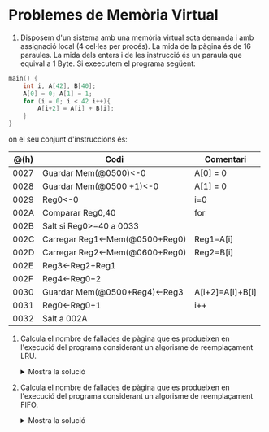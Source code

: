 # Problemes de Memòria Virtual

1. Disposem d'un sistema amb una memòria virtual sota demanda i amb assignació local (4 cel·les per procés). La mida de la pàgina és de 16 paraules. La mida dels enters i de les instrucció és un paraula que equival a 1 Byte. Si exeecutem el programa següent:

```c
main() {
    int i, A[42], B[40];
    A[0] = 0; A[1] = 1;
    for (i = 0; i < 42 i++){
        A[i+2] = A[i] + B[i];
    }
}
```

on el seu conjunt d'instruccions és:

|@(h)  | Codi                               | Comentari       |
|------|------------------------------------|-----------------|
| 0027 | Guardar Mem(@0500)<-0              | A[0] = 0        |
| 0028 | Guardar Mem(@0500 +1)<-0           | A[1] = 0        |
| 0029 | Reg0<-0                            | i=0             |
| 002A | Comparar Reg0,40                   | for             |
| 002B | Salt si Reg0>=40 a 0033            |                 |
| 002C | Carregar Reg1<-Mem(@0500+Reg0)     | Reg1=A[i]       |
| 002D | Carregar Reg2<-Mem(@0600+Reg0)     | Reg2=B[i]       |
| 002E | Reg3<-Reg2+Reg1                    |                 |
| 002F | Reg4<-Reg0+2                       |                 |
| 0030 | Guardar Mem(@0500+Reg4)<-Reg3      | A[i+2]=A[i]+B[i]|
| 0031 | Reg0<-Reg0+1                       | i++             |
| 0032 | Salt a 002A                        |                 |

1. Calcula el nombre de fallades de pàgina que es produeixen en l'execució del programa considerant un algorisme de reemplaçament LRU.

    <details>
    <summary>Mostra la solució</summary>

    El programa necessita carregar el codi amb les instruccions i els seus operands, per tant, necessitem 2 pàgines.

    |@(h)  | Codi                               | Nº de paraules                                            | Pàgina |
    |------|------------------------------------|-----------------------------------------------------------|--------|
    | 0027 | Guardar Mem(@0500)<-0              | 1(instrucció) + 1(operand directe) + 0(operand immediat)  | 2      |
    | 0028 | Guardar Mem(@0500 +1)<-0           | 1(instrucció) + 1(operand directe) + 0(operand immediat)  | 2      |
    | 0029 | Reg0<-0                            | 1(instrucció) + 1(operand directe) + 0(operand immediat)  | 2      |
    | 002A | Comparar Reg0,40                   | 1(instrucció) + 1(operand directe) + 0(operand immediat)  | 2      |
    | 002B | Salt si Reg0>=40 a 0033            | 1(instrucció) + 1(operand directe)                        | 2      |
    | 002C | Carregar Reg1<-Mem(@0500+Reg0)     | 1(instrucció) + 1(operand directe) + 1(operand directe)   | 2      |
    | 002D | Carregar Reg2<-Mem(@0600+Reg0)     | 1(instrucció) + 1(operand directe) + 1(operand directe)   | 2      |
    | 002E | Reg3<-Reg2+Reg1                    | 1(instrucció) + 1(operand directe) + 1(operand directe)   | 3      |
    | 002F | Reg4<-Reg0+2                       | 1(instrucció) + 1(operand directe) + 0(operand immediat)  | 3      |
    | 0030 | Guardar Mem(@0500+Reg4)<-Reg3      | 1(instrucció) + 1(operand directe) + 1(operand directe)   | 3      |
    | 0031 | Reg0<-Reg0+1                       | 1(instrucció) + 1(operand directe) + 0(operand immediat)  | 3      |
    | 0032 | Salt a 002A                        | 1(instrucció) + 1(operand directe)                        | 3      |

    Per tant, necessitem 2 pàgines pel codi, assumirem que les pàgines són les següents: 2 i 3, tal com es mostra a la taula anterior.

    | **1:**  | **\#Página** |   |
    |---------|--------------|---|
    |         | **2**        |   |
    |         | **3**        |   |
    |         | **50**       | **A[0]...A[15]** |
    |         | **60**       | **B[0]...B[15]** |
    |         |              | **fins A[15]=A[13]+B[13]** |

    | **2:**  | **\#Página** |   |
    |---------|--------------|---|
    |         | **2**        |   |
    |         | **3**        |   |
    |         | **51**       | **A[16]...A[31]** |
    |         | **60**       | **B[0]...B[15]** |
    |         |              | **A[16]=A[14]+B[14]** |

    | **3:**  | **\#Página** |   |
    |---------|--------------|---|
    |         | **2**        |   |
    |         | **3**        |   |
    |         | **51**       | **A[16]...A[31]** |
    |         | **50**       | **A[0]...A[15]** |
    |         |              | **lectura A[15]** |

    | **4:**  | **\#Página** |   |
    |---------|--------------|---|
    |         | **2**        |   |
    |         | **3**        |   |
    |         | **60**       | **B[0]...B[15]** |
    |         | **50**       | **A[0]...A[15]** |
    |         |              | **lectura B[15]** |

    | **5:**  | **\#Página** |   |
    |---------|--------------|---|
    |         | **2**        |   |
    |         | **3**        |   |
    |         | **60**       | **B[0]...B[15]** |
    |         | **51**       | **A[16]...A[31]** |
    |         |              | **A[17]=A[15]+B[15]** |

    | **6:**  | **\#Página** |   |
    |---------|--------------|---|
    |         | **2**        |   |
    |         | **3**        |   |
    |         | **61**       | **B[16]...B[31]** |
    |         | **51**       | **A[16]...A[31]** |
    |         |              | **lectura B[16]** |

    | **7:**  | **\#Página** |   |
    |---------|--------------|---|
    |         | **2**        |   |
    |         | **3**        |   |
    |         | **61**       | **B[16]...B[31]** |
    |         | **52**       | **A[32]...A[47]** |
    |         |              | **A[32]=A[30]+B[30]** |

    | **8:**  | **\#Página** |   |
    |---------|--------------|---|
    |         | **2**        |   |
    |         | **3**        |   |
    |         | **51**       | **A[16]...A[31]** |
    |         | **52**       | **A[32]...A[47]** |
    |         |              | **lectura A[31]** |

    | **9:**  | **\#Página** |   |
    |---------|--------------|---|
    |         | **2**        |   |
    |         | **3**        |   |
    |         | **51**       | **A[16]...A[31]** |
    |         | **61**       | **B[16]...B[31]** |
    |         |              | **lectura B[31]** |

    | **10:** | **\#Página** |   |
    |---------|--------------|---|
    |         | **2**        |   |
    |         | **3**        |   |
    |         | **52**       | **A[32]...A[47]** |
    |         | **61**       | **B[16]...B[31]** |
    |         |              | **A[33]=A[31]+B[31]** |

    | **11:** | **\#Página** |   |
    |---------|--------------|---|
    |         | **2**        |   |
    |         | **3**        |   |
    |         | **52**       | **A[32]...A[47]** |
    |         | **62**       | **B[32]...B[47]** |
    |         |              | **lectura B[32]** |

    Es produeixen 11 fallades de pàgina.

    </details>

2. Calcula el nombre de fallades de pàgina que es produeixen en l'execució del programa considerant un algorisme de reemplaçament FIFO.

    <details>
    <summary>Mostra la solució</summary>

    | **1:**  | **\#Página** |   |
    |---------|--------------|---|
    |         | **2**        |   |
    |         |              |   |
    |         |              |   |

    | **2:**  | **\#Página** |   |
    |---------|--------------|---|
    |         | **50**       |   |
    |         | **2**        |   |

    | **3:**  | **\#Página** |   |
    |---------|--------------|---|
    |         | **60**       |   |
    |         | **50**       |   |
    |         | **2**        |   |

    | **4:**  | **\#Página** |   |
    |---------|--------------|---|
    |         | **3**        |   |
    |         | **60**       |   |
    |         | **50**       |   |
    |         | **2**        |   |

    | **5:**  | **\#Página** |   |
    |---------|--------------|---|
    |         | **51**       |   |
    |         | **3**        |   |
    |         | **60**       |   |
    |         | **50**       |   |

    | **6:**  | **\#Página** |   |
    |---------|--------------|---|
    |         | **2**        |   |
    |         | **51**       |   |
    |         | **3**        |   |
    |         | **60**       |   |

    | **7:**  | **\#Página** |   |
    |---------|--------------|---|
    |         | **50**       |   |
    |         | **2**        |   |
    |         | **51**       |   |
    |         | **3**        |   |

    | **8:**  | **\#Página** |   |
    |---------|--------------|---|
    |         | **60**       |   |
    |         | **50**       |   |
    |         | **2**        |   |
    |         | **51**       |   |

    | **9:**  | **\#Página** |   |
    |---------|--------------|---|
    |         | **3**        |   |
    |         | **60**       |   |
    |         | **50**       |   |
    |         | **2**        |   |

    | **10:** | **\#Página** |   |
    |---------|--------------|---|
    |         | **51**       |   |
    |         | **3**        |   |
    |         | **60**       |   |
    |         | **50**       |   |

    | **11:** | **\#Página** |   |
    |---------|--------------|---|
    |         | **2**        |   |
    |         | **51**       |   |
    |         | **3**        |   |
    |         | **60**       |   |

    | **12:** | **\#Página** |   |
    |---------|--------------|---|
    |         | **61**       |   |
    |         | **2**        |   |
    |         | **51**       |   |
    |         | **3**        |   |

    | **13:** | **\#Página** |   |
    |---------|--------------|---|
    |         | **52**       |   |
    |         | **61**       |   |
    |         | **2**        |   |
    |         | **51**       |   |

    | **14:** | **\#Página** |   |
    |---------|--------------|---|
    |         | **3**        |   |
    |         | **52**       |   |
    |         | **61**       |   |
    |         | **2**        |   |

    | **15:** | **\#Página** |   |
    |---------|--------------|---|
    |         | **51**       |   |
    |         | **3**        |   |
    |         | **52**       |   |
    |         | **61**       |   |

    | **16:** | **\#Página** |   |
    |---------|--------------|---|
    |         | **2**        |   |
    |         | **51**       |   |
    |         | **3**        |   |
    |         | **52**       |   |

    | **17:** | **\#Página** |   |
    |---------|--------------|---|
    |         | **61**       |   |
    |         | **2**        |   |
    |         | **51**       |   |
    |         | **3**        |   |

    | **18:** | **\#Página** |   |
    |---------|--------------|---|
    |         | **52**       |   |
    |         | **61**       |   |
    |         | **2**        |   |
    |         | **51**       |   |

    | **19:** | **\#Página** |   |
    |---------|--------------|---|
    |         | **3**        |   |
    |         | **52**       |   |
    |         | **61**       |   |
    |         | **2**        |   |

    | **20:** | **\#Página** |   |
    |---------|--------------|---|
    |         | **60**       |   |
    |         | **3**        |   |
    |         | **52**       |   |
    |         | **61**       |   |

    | **21:** | **\#Página** |   |
    |---------|--------------|---|
    |         | **2**        |   |
    |         | **62**       |   |
    |         | **3**        |   |
    |         | **52**       |   |

    Es produeixen 21 fallades de pàgina.
    </details>

